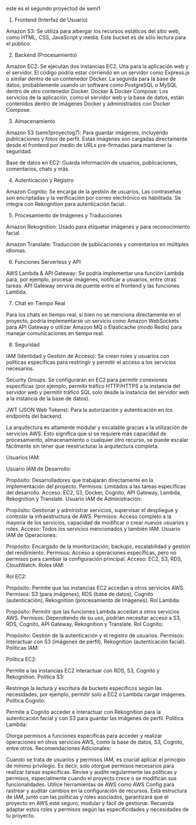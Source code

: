 este es el segundo proyectod de semi1

1. Frontend (Interfaz de Usuario)

Amazon S3: Se utiliza para albergar los recursos estáticos del sitio web, como HTML, CSS, JavaScript y media. Este bucket es de sólo lectura para el público.

2. Backend (Procesamiento)

Amazon EC2: Se ejecutan dos instancias EC2.
Una para la aplicación web y el servidor. El código podría estar corriendo en un servidor como Express.js o similar dentro de un contenedor Docker.
La segunda para la base de datos, probablemente usando un software como PostgreSQL o MySQL dentro de otro contenedor Docker.
Docker & Docker Compose: Los servicios de la aplicación, como el servidor web y la base de datos, están contenidos dentro de imágenes Docker y administrados con Docker Compose.

3. Almacenamiento

Amazon S3 (semi1proyectog7): Para guardar imágenes, incluyendo publicaciones y fotos de perfil. Estas imágenes son cargadas directamente desde el frontend por medio de URLs pre-firmadas para mantener la seguridad.

Base de datos en EC2: Guarda información de usuarios, publicaciones, comentarios, chats y más.

4. Autenticación y Registro

Amazon Cognito: Se encarga de la gestión de usuarios. Las contraseñas son encriptadas y la verificación por correo electrónico es habilitada. Se integra con Rekognition para autenticación facial.

5. Procesamiento de Imágenes y Traducciones

Amazon Rekognition: Usado para etiquetar imágenes y para reconocimiento facial.

Amazon Translate: Traducción de publicaciones y comentarios en múltiples idiomas.

6. Funciones Serverless y API

AWS Lambda & API Gateway: Se podría implementar una función Lambda para, por ejemplo, procesar imágenes, notificar a usuarios, entre otras tareas. API Gateway serviría de puente entre el frontend y las funciones Lambda.

7. Chat en Tiempo Real

Para los chats en tiempo real, si bien no se menciona directamente en el proyecto, podría implementarse un servicio como Amazon WebSockets para API Gateway o utilizar Amazon MQ o Elasticache (modo Redis) para manejar comunicaciones en tiempo real.

8. Seguridad

IAM (Identidad y Gestión de Acceso): Se crean roles y usuarios con políticas específicas para restringir y permitir el acceso a los servicios necesarios.

Security Groups: Se configurarán en EC2 para permitir conexiones específicas (por ejemplo, permitir tráfico HTTP/HTTPS a la instancia del servidor web y permitir tráfico SQL solo desde la instancia del servidor web a la instancia de la base de datos).

JWT (JSON Web Tokens): Para la autorización y autenticación en los endpoints del backend.

La arquitectura es altamente modular y escalable gracias a la utilización de servicios AWS. Esto significa que si se requiere más capacidad de procesamiento, almacenamiento o cualquier otro recurso, se puede escalar fácilmente sin tener que reestructurar la arquitectura completa.




Usuarios IAM:

Usuario IAM de Desarrollo:

Propósito: Desarrolladores que trabajarán directamente en la implementación del proyecto.
Permisos: Limitados a las tareas específicas del desarrollo.
Acceso: EC2, S3, Docker, Cognito, API Gateway, Lambda, Rekognition y Translate.
Usuario IAM de Administración:

Propósito: Gestionar y administrar servicios, supervisar el despliegue y controlar la infraestructura de AWS.
Permisos: Acceso completo a la mayoría de los servicios, capacidad de modificar o crear nuevos usuarios y roles.
Acceso: Todos los servicios mencionados y también IAM.
Usuario IAM de Operaciones:

Propósito: Encargado de la monitorización, backups, escalabilidad y gestión del rendimiento.
Permisos: Acceso a operaciones específicas, pero no permisos para cambiar la configuración principal.
Acceso: EC2, S3, RDS, CloudWatch.
Roles IAM:

Rol EC2:

Propósito: Permite que las instancias EC2 accedan a otros servicios AWS.
Permisos: S3 (para imágenes), RDS (base de datos), Cognito (autenticación), Rekognition (procesamiento de imágenes).
Rol Lambda:

Propósito: Permitir que las funciones Lambda accedan a otros servicios AWS.
Permisos: Dependiendo de su uso, podrían necesitar acceso a S3, RDS, Cognito, API Gateway, Rekognition y Translate.
Rol Cognito:

Propósito: Gestión de la autenticación y el registro de usuarios.
Permisos: Interactuar con S3 (imágenes de perfil), Rekognition (autenticación facial).
Políticas IAM:

Política EC2:

Permite a las instancias EC2 interactuar con RDS, S3, Cognito y Rekognition.
Política S3:

Restringe la lectura y escritura de buckets específicos según las necesidades, por ejemplo, permitir solo a EC2 o Lambda cargar imágenes.
Política Cognito:

Permite a Cognito acceder e interactuar con Rekognition para la autenticación facial y con S3 para guardar las imágenes de perfil.
Política Lambda:

Otorga permisos a funciones específicas para acceder y realizar operaciones en otros servicios AWS, como la base de datos, S3, Cognito, entre otros.
Recomendaciones Adicionales:

Cuando se trata de usuarios y permisos IAM, es crucial aplicar el principio de mínimo privilegio. Es decir, solo otorgue permisos necesarios para realizar tareas específicas.
Revise y audite regularmente las políticas y permisos, especialmente cuando el proyecto crece o se modifican sus funcionalidades.
Utilice herramientas de AWS como AWS Config para rastrear y auditar cambios en la configuración de recursos.
Esta estructura de IAM, junto con las políticas y roles asociados, garantizará que el proyecto en AWS esté seguro, modular y fácil de gestionar. Recuerda adaptar estos roles y permisos según las especificidades y necesidades de tu proyecto.